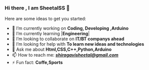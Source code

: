 ### **Hi there , I am SheetalSS** 👋



Here are some ideas to get you started:

- 🔭 I’m currently working on **Coding, Developing ,Arduino**
- 🌱 I’m currently learning |**Engineering**|
- 👯 I’m looking to collaborate on **IT/BT companys ahead**
- 🤔 I’m looking for help with **To learn new ideas and technologies**
- 💬 Ask me about **Html,CSS,C++,Python,Arduino**
- 📫 How to reach me: ***shiragavisheetal@gmail.com***
- ⚡ Fun fact: **Coffe,Sports**
